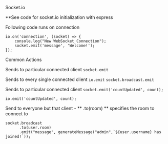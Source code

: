 Socket.io

**See code for socket.io initialization with express

Following code runs on connection

```
io.on('connection', (socket) => {
    console.log("New WebSocket Connection");
    socket.emit('message', 'Welcome!');
});
```

Common Actions

Sends to particular connected client
`socket.emit` 

Sends to every single connected client
`io.emit`
`socket.broadcast.emit`

Sends to particular connected client
`socket.emit('countUpdated', count);`

`io.emit('countUpdated', count);`

Send to everyone but that client - ** .to(room) ** specifies the room to connect to
````
socket.broadcast
      .to(user.room)
      .emit("message", generateMessage("admin",`${user.username} has joined!`));

````
